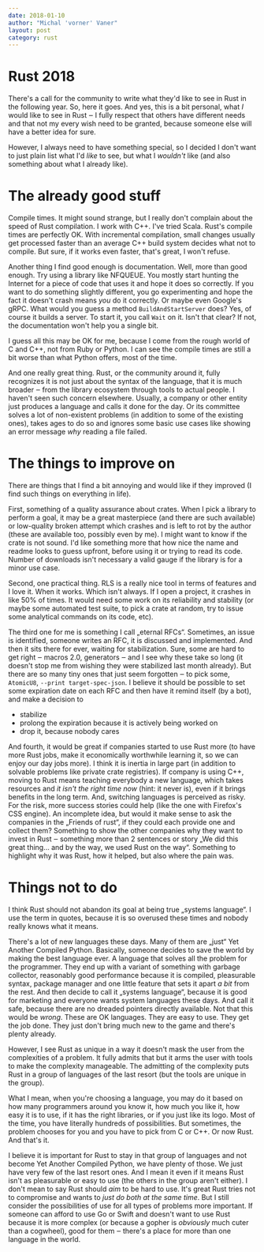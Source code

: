 ```yaml
---
date: 2018-01-10
author: "Michal 'vorner' Vaner"
layout: post
category: rust
---
```

# Rust 2018

There's a call for the community to write what they'd like to see in Rust in the
following year. So, here it goes. And yes, this is a bit personal, what *I*
would like to see in Rust ‒ I fully respect that others have different needs and
that not my every wish need to be granted, because someone else will have a
better idea for sure.

However, I always need to have something special, so I decided I don't want to
just plain list what I'd *like* to see, but what I *wouldn't* like (and also
something about what I already like).

# The already good stuff

Compile times. It might sound strange, but I really don't complain about the
speed of Rust compilation. I work with C++. I've tried Scala. Rust's compile
times are perfectly OK. With incremental compilation, small changes usually get
processed faster than an average C++ build system decides what not to compile.
But sure, if it works even faster, that's great, I won't refuse.

Another thing I find good enough is documentation. Well, more than good enough.
Try using a library like NFQUEUE. You mostly start hunting the Internet for a
piece of code that uses it and hope it does so correctly. If you want to do
something slightly different, you go experimenting and hope the fact it doesn't
crash means *you* do it correctly. Or maybe even Google's gRPC. What would you
guess a method `BuildAndStartServer` does? Yes, of course it builds a server. To
start it, you call `Wait` on it. Isn't that clear? If not, the documentation
won't help you a single bit.

I guess all this may be OK for me, because I come from the rough world of C and
C++, not from Ruby or Python. I can see the compile times are still a bit worse
than what Python offers, most of the time.

And one really great thing. Rust, or the community around it, fully recognizes
it is not just about the syntax of the language, that it is much broader ‒ from
the library ecosystem through tools to actual people. I haven't seen such
concern elsewhere. Usually, a company or other entity just produces a language
and calls it done for the day. Or its committee solves a lot of non-existent
problems (in addition to some of the existing ones), takes ages to do so and
ignores some basic use cases like showing an error message *why* reading a file
failed.

# The things to improve on

There are things that I find a bit annoying and would like if they improved (I
find such things on everything in life).

First, something of a quality assurance about crates. When I pick a library to
perform a goal, it may be a great masterpiece (and there are such available) or
low-quality broken attempt which crashes and is left to rot by the author (these
are available too, possibly even by me). I might want to know if the crate is
not sound. I'd like something more that how nice the name and readme looks to
guess upfront, before using it or trying to read its code. Number of downloads
isn't necessary a valid gauge if the library is for a minor use case.

Second, one practical thing. RLS is a really nice tool in terms of features and
I love it. When it works. Which isn't always. If I open a project, it crashes in
like 50% of times. It would need some work on its reliability and stability (or
maybe some automated test suite, to pick a crate at random, try to issue some
analytical commands on its code, etc).

The third one for me is something I call „eternal RFCs“. Sometimes, an issue is
identified, someone writes an RFC, it is discussed and implemented. And then it
sits there for ever, waiting for stabilization. Sure, some are hard to get right
‒ macros 2.0, generators ‒ and I see why these take so long (it doesn't stop me
from wishing they were stabilized last month already). But there are so many
tiny ones that just seem forgotten ‒ to pick some, `AtomicU8`, `--print
target-spec-json`. I believe it should be possible to set some expiration date
on each RFC and then have it remind itself (by a bot), and make a decision to

 * stabilize
 * prolong the expiration because it is actively being worked on
 * drop it, because nobody cares

And fourth, it would be great if companies started to use Rust more (to have
more Rust jobs, make it economically worthwhile learning it, so we can enjoy our
day jobs more). I think it is inertia in large part (in addition to solvable
problems like private crate registries). If company is using C++, moving to Rust
means teaching everybody a new language, which takes resources and *it isn't the
right time now* (hint: it never is), even if it brings benefits in the long
term. And, switching languages is perceived as risky. For the risk, more
success stories could help (like the one with Firefox's CSS engine). An
incomplete idea, but would it make sense to ask the companies in the „Friends of
rust“, if they could each provide one and collect them? Something to show the
other companies why they want to invest in Rust ‒ something more than 2
sentences or story „We did this great thing… and by the way, we used Rust on the
way“. Something to highlight why it was Rust, how it helped, but also where the
pain was.

# Things not to do

I think Rust should not abandon its goal at being true „systems language“. I use
the term in quotes, because it is so overused these times and nobody really
knows what it means.

There's a lot of new languages these days. Many of them are „just“ Yet Another
Compiled Python. Basically, someone decides to save the world by making the best
language ever. A language that solves all the problem for the programmer. They
end up with a variant of something with garbage collector, reasonably good
performance because it is compiled, pleasurable syntax, package manager and one
little feature that sets it apart *a bit* from the rest. And then decide to call
it „systems language“, because it is good for marketing and everyone wants
system languages these days. And call it safe, because there are no dreaded
pointers directly available. Not that this would be *wrong*. These are OK
languages. They are easy to use. They get the job done. They just don't bring
much new to the game and there's plenty already.

However, I see Rust as unique in a way it doesn't mask the user from the
complexities of a problem. It fully admits that but it arms the user with tools
to make the complexity manageable. The admitting of the complexity puts Rust in
a group of languages of the last resort (but the tools are unique in the group).

What I mean, when you're choosing a language, you may do it based on how many
programmers around you know it, how much you like it, how easy it is to use, if
it has the right libraries, or if you just like its logo. Most of the time, you
have literally hundreds of possibilities. But sometimes, the problem chooses for
you and you have to pick from C or C++. Or now Rust. And that's it.

I believe it is important for Rust to stay in that group of languages and not
become Yet Another Compiled Python, we have plenty of those. We just have very
few of the last resort ones. And I mean it even if it means Rust isn't as
pleasurable or easy to use (the others in the group aren't either). I don't mean
to say Rust should *aim* to be hard to use. It's great Rust tries not to
compromise and wants to *just do both at the same time*. But I still consider
the possibilities of use for all types of problems more important. If someone
can afford to use Go or Swift and doesn't want to use Rust because it is more
complex (or because a gopher is *obviously* much cuter than a cogwheel), good
for them ‒ there's a place for more than one language in the world.
